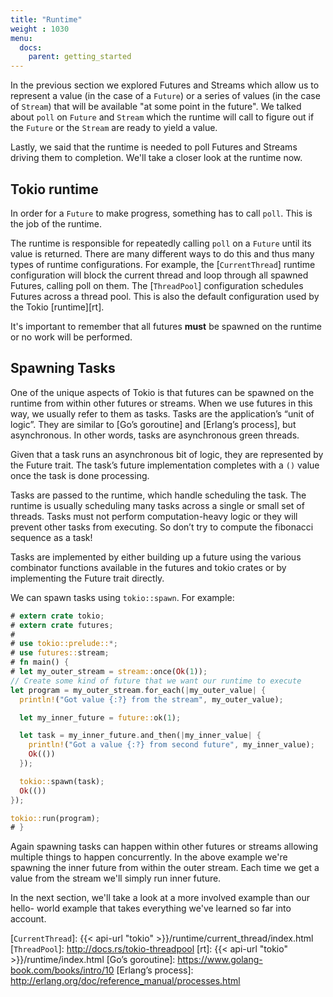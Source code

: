 ```yaml
---
title: "Runtime"
weight : 1030
menu:
  docs:
    parent: getting_started
---
```


In the previous section we explored Futures and Streams which allow us to represent
a value (in the case of a `Future`) or a series of values (in the case of `Stream`)
that will be available "at some point in the future". We talked about `poll` on
`Future` and `Stream` which the runtime will call to figure out if the `Future` or
the `Stream` are ready to yield a value.

Lastly, we said that the runtime is needed to poll Futures and Streams driving them
to completion. We'll take a closer look at the runtime now.

## Tokio runtime

In order for a `Future` to make progress, something has to call `poll`. This is the
job of the runtime.

The runtime is responsible for repeatedly calling `poll` on a `Future` until its
value is returned. There are many different ways to do this and thus many types of
runtime configurations. For example, the [`CurrentThread`] runtime configuration
will block the current thread and loop through all spawned Futures, calling poll on
them. The [`ThreadPool`] configuration schedules Futures across a thread pool. This
is also the default configuration used by the Tokio [runtime][rt].

It's important to remember that all futures **must** be spawned on the runtime or no
work will be performed.

## Spawning Tasks

One of the unique aspects of Tokio is that futures can be spawned on the runtime from
within other futures or streams. When we use futures in this way, we usually refer to
them as tasks. Tasks are the application’s “unit of logic”. They are similar to [Go’s
goroutine] and [Erlang’s process], but asynchronous. In other words, tasks are
asynchronous green threads.

Given that a task runs an asynchronous bit of logic, they are represented by the
Future trait. The task’s future implementation completes with a `()` value once the
task is done processing.

Tasks are passed to the runtime, which handle scheduling the task. The runtime is
usually scheduling many tasks across a single or small set of threads. Tasks must not
perform computation-heavy logic or they will prevent other tasks from executing. So
don’t try to compute the fibonacci sequence as a task!

Tasks are implemented by either building up a future using the various combinator
functions available in the futures and tokio crates or by implementing the Future
trait directly.

We can spawn tasks using `tokio::spawn`. For example:

```rust
# extern crate tokio;
# extern crate futures;
#
# use tokio::prelude::*;
# use futures::stream;
# fn main() {
# let my_outer_stream = stream::once(Ok(1));
// Create some kind of future that we want our runtime to execute
let program = my_outer_stream.for_each(|my_outer_value| {
  println!("Got value {:?} from the stream", my_outer_value);

  let my_inner_future = future::ok(1);

  let task = my_inner_future.and_then(|my_inner_value| {
    println!("Got a value {:?} from second future", my_inner_value);
    Ok(())
  });

  tokio::spawn(task);
  Ok(())
});

tokio::run(program);
# }
```

Again spawning tasks can happen within other futures or streams allowing multiple
things to happen concurrently. In the above example we're spawning the inner future
from within the outer stream. Each time we get a value from the stream we'll simply
run inner future.

In the next section, we'll take a look at a more involved example than our hello-
world example that takes everything we've learned so far into account.

[`CurrentThread`]: {{< api-url "tokio" >}}/runtime/current_thread/index.html
[`ThreadPool`]: http://docs.rs/tokio-threadpool
[rt]: {{< api-url "tokio" >}}/runtime/index.html
[Go’s goroutine]: https://www.golang-book.com/books/intro/10
[Erlang’s process]: http://erlang.org/doc/reference_manual/processes.html
